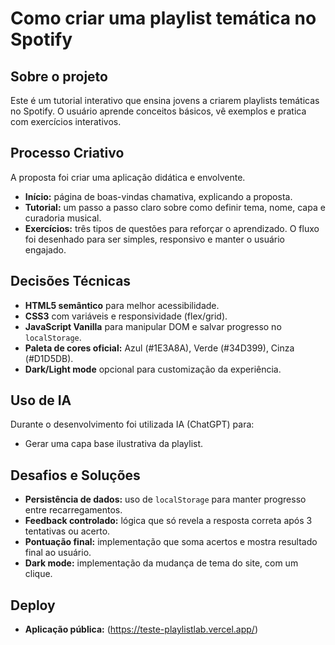 # Como criar uma playlist temática no Spotify
  ## Sobre o projeto
  Este é um tutorial interativo que ensina jovens a criarem playlists
  temáticas no Spotify. O usuário aprende conceitos básicos, vê exemplos e
  pratica com exercícios interativos.
  
## Processo Criativo
  A proposta foi criar uma aplicação didática e envolvente.
  - **Início:** página de boas-vindas chamativa, explicando a proposta.
  - **Tutorial:** um passo a passo claro sobre como definir tema, nome, capa e
  curadoria musical.
  - **Exercícios:** três tipos de questões para reforçar o aprendizado.
  O fluxo foi desenhado para ser simples, responsivo e manter o usuário
  engajado.

## Decisões Técnicas
- **HTML5 semântico** para melhor acessibilidade.
- **CSS3** com variáveis e responsividade (flex/grid).
- **JavaScript Vanilla** para manipular DOM e salvar progresso no
`localStorage`.
- **Paleta de cores oficial:** Azul (#1E3A8A), Verde (#34D399), Cinza
(#D1D5DB).
- **Dark/Light mode** opcional para customização da experiência.

## Uso de IA
  Durante o desenvolvimento foi utilizada IA (ChatGPT) para:
  - Gerar uma capa base ilustrativa da playlist.

## Desafios e Soluções
  - **Persistência de dados:** uso de `localStorage` para manter progresso
  entre recarregamentos.
  - **Feedback controlado:** lógica que só revela a resposta correta após 3
  tentativas ou acerto.
  - **Pontuação final:** implementação que soma acertos e mostra resultado
  final ao usuário.
- **Dark mode:** implementação da mudança de tema do site, com um clique.

## Deploy
  - **Aplicação pública:** (https://teste-playlistlab.vercel.app/)
